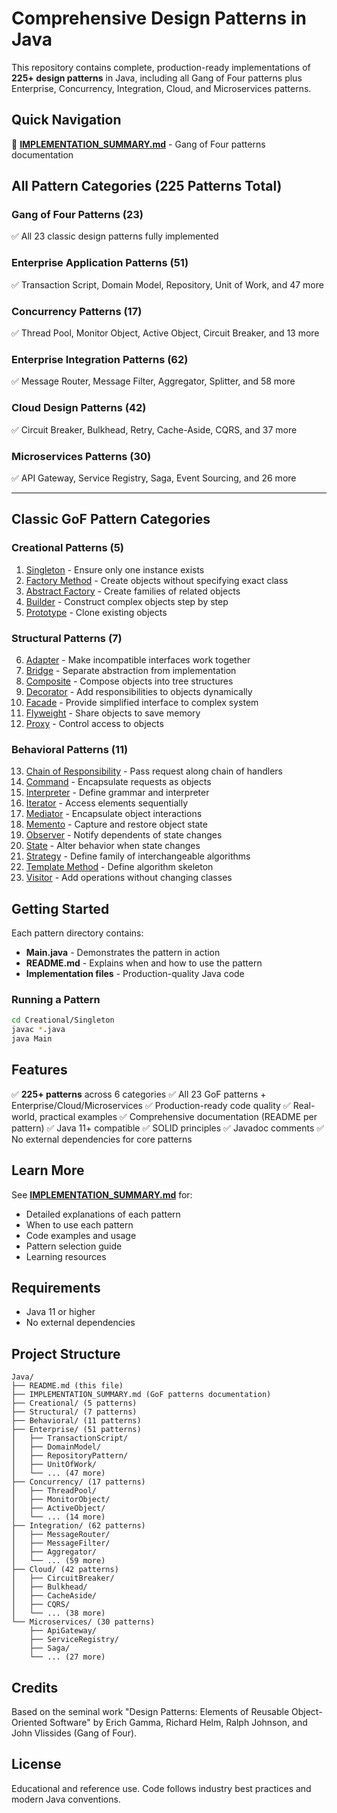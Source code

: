 # Comprehensive Design Patterns in Java

This repository contains complete, production-ready implementations of **225+ design patterns** in Java, including all Gang of Four patterns plus Enterprise, Concurrency, Integration, Cloud, and Microservices patterns.

## Quick Navigation

📂 **[IMPLEMENTATION_SUMMARY.md](IMPLEMENTATION_SUMMARY.md)** - Gang of Four patterns documentation

## All Pattern Categories (225 Patterns Total)

### Gang of Four Patterns (23)
✅ All 23 classic design patterns fully implemented

### Enterprise Application Patterns (51)
✅ Transaction Script, Domain Model, Repository, Unit of Work, and 47 more

### Concurrency Patterns (17)
✅ Thread Pool, Monitor Object, Active Object, Circuit Breaker, and 13 more

### Enterprise Integration Patterns (62)
✅ Message Router, Message Filter, Aggregator, Splitter, and 58 more

### Cloud Design Patterns (42)
✅ Circuit Breaker, Bulkhead, Retry, Cache-Aside, CQRS, and 37 more

### Microservices Patterns (30)
✅ API Gateway, Service Registry, Saga, Event Sourcing, and 26 more

---

## Classic GoF Pattern Categories

### Creational Patterns (5)
1. [Singleton](Creational/Singleton/) - Ensure only one instance exists
2. [Factory Method](Creational/FactoryMethod/) - Create objects without specifying exact class
3. [Abstract Factory](Creational/AbstractFactory/) - Create families of related objects
4. [Builder](Creational/Builder/) - Construct complex objects step by step
5. [Prototype](Creational/Prototype/) - Clone existing objects

### Structural Patterns (7)
6. [Adapter](Structural/Adapter/) - Make incompatible interfaces work together
7. [Bridge](Structural/Bridge/) - Separate abstraction from implementation
8. [Composite](Structural/Composite/) - Compose objects into tree structures
9. [Decorator](Structural/Decorator/) - Add responsibilities to objects dynamically
10. [Facade](Structural/Facade/) - Provide simplified interface to complex system
11. [Flyweight](Structural/Flyweight/) - Share objects to save memory
12. [Proxy](Structural/Proxy/) - Control access to objects

### Behavioral Patterns (11)
13. [Chain of Responsibility](Behavioral/ChainOfResponsibility/) - Pass request along chain of handlers
14. [Command](Behavioral/Command/) - Encapsulate requests as objects
15. [Interpreter](Behavioral/Interpreter/) - Define grammar and interpreter
16. [Iterator](Behavioral/Iterator/) - Access elements sequentially
17. [Mediator](Behavioral/Mediator/) - Encapsulate object interactions
18. [Memento](Behavioral/Memento/) - Capture and restore object state
19. [Observer](Behavioral/Observer/) - Notify dependents of state changes
20. [State](Behavioral/State/) - Alter behavior when state changes
21. [Strategy](Behavioral/Strategy/) - Define family of interchangeable algorithms
22. [Template Method](Behavioral/TemplateMethod/) - Define algorithm skeleton
23. [Visitor](Behavioral/Visitor/) - Add operations without changing classes

## Getting Started

Each pattern directory contains:
- **Main.java** - Demonstrates the pattern in action
- **README.md** - Explains when and how to use the pattern
- **Implementation files** - Production-quality Java code

### Running a Pattern

```bash
cd Creational/Singleton
javac *.java
java Main
```

## Features

✅ **225+ patterns** across 6 categories
✅ All 23 GoF patterns + Enterprise/Cloud/Microservices
✅ Production-ready code quality
✅ Real-world, practical examples
✅ Comprehensive documentation (README per pattern)
✅ Java 11+ compatible
✅ SOLID principles
✅ Javadoc comments
✅ No external dependencies for core patterns

## Learn More

See **[IMPLEMENTATION_SUMMARY.md](IMPLEMENTATION_SUMMARY.md)** for:
- Detailed explanations of each pattern
- When to use each pattern
- Code examples and usage
- Pattern selection guide
- Learning resources

## Requirements

- Java 11 or higher
- No external dependencies

## Project Structure

```
Java/
├── README.md (this file)
├── IMPLEMENTATION_SUMMARY.md (GoF patterns documentation)
├── Creational/ (5 patterns)
├── Structural/ (7 patterns)
├── Behavioral/ (11 patterns)
├── Enterprise/ (51 patterns)
│   ├── TransactionScript/
│   ├── DomainModel/
│   ├── RepositoryPattern/
│   ├── UnitOfWork/
│   └── ... (47 more)
├── Concurrency/ (17 patterns)
│   ├── ThreadPool/
│   ├── MonitorObject/
│   ├── ActiveObject/
│   └── ... (14 more)
├── Integration/ (62 patterns)
│   ├── MessageRouter/
│   ├── MessageFilter/
│   ├── Aggregator/
│   └── ... (59 more)
├── Cloud/ (42 patterns)
│   ├── CircuitBreaker/
│   ├── Bulkhead/
│   ├── CacheAside/
│   ├── CQRS/
│   └── ... (38 more)
└── Microservices/ (30 patterns)
    ├── ApiGateway/
    ├── ServiceRegistry/
    ├── Saga/
    └── ... (27 more)
```

## Credits

Based on the seminal work "Design Patterns: Elements of Reusable Object-Oriented Software" by Erich Gamma, Richard Helm, Ralph Johnson, and John Vlissides (Gang of Four).

## License

Educational and reference use. Code follows industry best practices and modern Java conventions.
